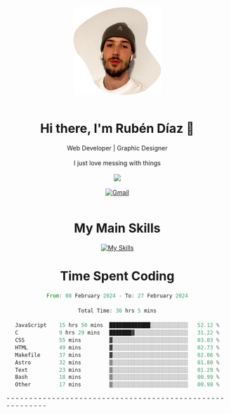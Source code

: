 <div align="center">
	<img height=200 width=200 src="./.img/yo_github_pfp.png" alt="Rubén Díaz" width=200/><br><br>
	
	
 # Hi there, I'm Rubén Díaz 👋

  Web Developer | Graphic Designer
  <br>
  <br>
  I just love messing with things
  <br>
  <br>
  <a href="https://www.github.com/rubendiazzz" target="_blank" rel="noreferrer"><img
src="https://img.shields.io/github/followers/rubendiazzz?logo=github&style=for-the-badge&color=red" /></a>


  <a href="mailto:rubendfraga@gmail.com">![Gmail](https://img.shields.io/badge/Gmail-D14836?style=for-the-badge&logo=gmail&logoColor=white)</a><br><br>

  # My Main Skills
  [![My Skills](https://skillicons.dev/icons?i=js,html,css,tailwind,c,cpp,cs,react,nextjs,astro,mysql,mongo)](https://skillicons.dev)

# Time Spent Coding
<!--START_SECTION:waka-->

```rust
From: 08 February 2024 - To: 27 February 2024

Total Time: 30 hrs 5 mins

JavaScript    15 hrs 50 mins  █████████████░░░░░░░░░░░░   52.12 %
C             9 hrs 29 mins   ███████▓░░░░░░░░░░░░░░░░░   31.22 %
CSS           55 mins         ▓░░░░░░░░░░░░░░░░░░░░░░░░   03.03 %
HTML          49 mins         ▓░░░░░░░░░░░░░░░░░░░░░░░░   02.73 %
Makefile      37 mins         ▓░░░░░░░░░░░░░░░░░░░░░░░░   02.06 %
Astro         32 mins         ▒░░░░░░░░░░░░░░░░░░░░░░░░   01.80 %
Text          23 mins         ▒░░░░░░░░░░░░░░░░░░░░░░░░   01.29 %
Bash          18 mins         ▒░░░░░░░░░░░░░░░░░░░░░░░░   00.99 %
Other         17 mins         ▒░░░░░░░░░░░░░░░░░░░░░░░░   00.98 %
```

<!--END_SECTION:waka-->
</div>
-
-
-
-
-
-
-
-
-
-
-
-
-
-
-
-
-
-
-
-
-
-
-
-
-
-
-
-
-
-
-
-
-
-
-
-
-
-
-
-
-
-
-
-
-
-
-
-
-
-
-
-
-
-
-
-
-
